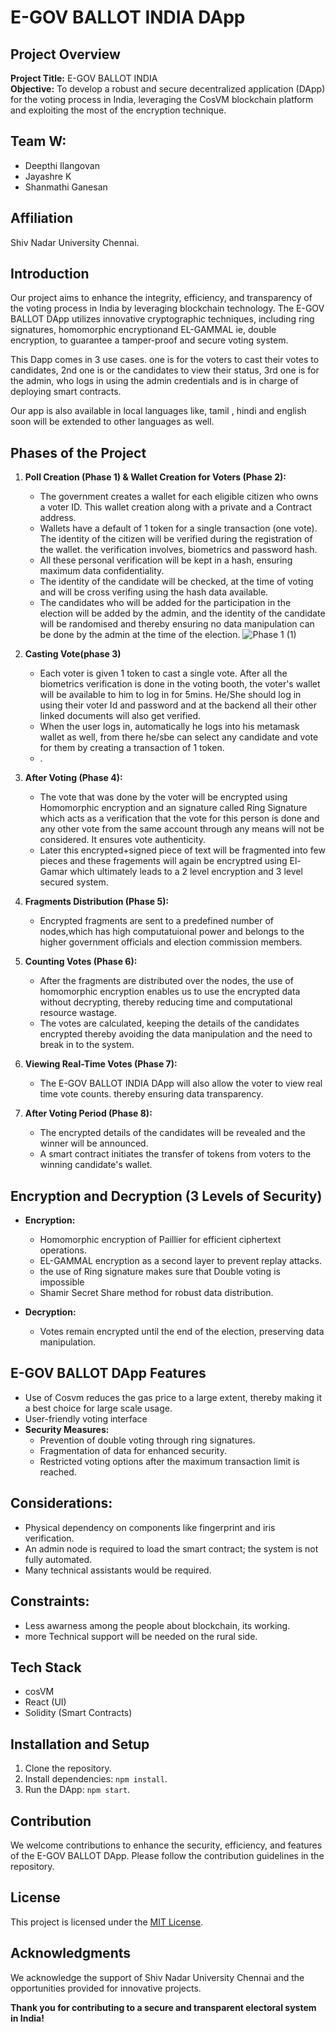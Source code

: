 # E-GOV BALLOT INDIA DApp

## Project Overview

**Project Title:** E-GOV BALLOT INDIA  
**Objective:** To develop a robust and secure decentralized application (DApp) for the voting process in India, leveraging the CosVM blockchain platform and exploiting the most 
 of the encryption technique.

## Team W:


- Deepthi Ilangovan
- Jayashre K
- Shanmathi Ganesan

## Affiliation

Shiv Nadar University Chennai.

## Introduction

Our project aims to enhance the integrity, efficiency, and transparency of the voting process in India by leveraging blockchain technology. The E-GOV BALLOT DApp utilizes innovative cryptographic techniques, including ring signatures, homomorphic encryptionand EL-GAMMAL ie, double encryption, to guarantee a tamper-proof and secure voting system.

This Dapp comes in 3 use cases. one is for the voters to cast their votes to candidates, 2nd one is or the candidates to view their status, 3rd one is for the admin, who logs in using the admin credentials and is in charge of deploying smart contracts.

Our app is also available in local languages like, tamil , hindi and english soon will be extended to other languages as well.

## Phases of the Project

1. **Poll Creation (Phase 1) & Wallet Creation for Voters (Phase 2):**
   - The government creates a wallet for each eligible citizen who owns a voter ID. This wallet creation along with a private and a Contract address.
   - Wallets have a default of 1 token for a single transaction (one vote). The identity of the citizen will be verified during the registration of the wallet. the verification involves, biometrics and password hash.
   - All these personal verification will be kept in a hash, ensuring maximum data confidentiality.
   - The identity of the candidate will be checked, at the time of voting and will be cross verifing using the hash data available.
   - The candidates who will be added for the participation in the election will be added by the admin, and the identity of the candidate will be randomised and thereby ensuring no data manipulation can be done by the admin at the time of the election.
     ![Phase 1 (1)](https://github.com/fromjyce/eGovBallotIndia/assets/119312314/fa2ba3fa-2228-4ed2-a285-862bd4fbbc51)






2. **Casting Vote(phase 3)**
   - Each voter is given 1 token to cast a single vote. After all the biometrics verification is done in the voting booth, the voter's wallet will be available to him to log in for 5mins. He/She should log in using their voter Id and password and at the backend all their other linked documents will also get verified.
   - When the user logs in, automatically he logs into his metamask wallet as well, from there he/sbe can select any candidate and vote for them by creating a transaction of 1 token. 
   - .

3. **After Voting (Phase 4):**
   - The vote that was done by the voter will be encrypted using Homomorphic encryption and an signature called Ring Signature which acts as a verification that the vote for this person is done and any other vote from the same account through any means will not be considered. It ensures vote authenticity.
   - Later this encrypted+signed piece of text will be fragmented into few pieces and these fragements will again be encryptred using El-Gamar which ultimately leads to a 2 level encryption and 3 level secured system.    

4. **Fragments Distribution (Phase 5):**
   - Encrypted fragments are sent to a predefined number of nodes,which has high computatuional power and belongs to the higher government officials and election commission members.

5. **Counting Votes (Phase 6):**
   - After the fragments are distributed over the nodes, the use of homomorphic encryption enables us to use the encrypted data without decrypting, thereby reducing time and computational resource wastage.
   - The votes are calculated, keeping the details of the candidates encrypted thereby avoiding the data manipulation and the need to break in to the system.

6. **Viewing Real-Time Votes (Phase 7):**
   - The E-GOV BALLOT INDIA DApp will also allow the voter to view real time vote counts.
thereby ensuring data transparency.
7. **After Voting Period (Phase 8):**
   - The encrypted details of the candidates will be revealed and the winner will be announced.
   - A smart contract initiates the transfer of tokens from voters to the winning candidate's wallet.

## Encryption and Decryption (3 Levels of Security)

- **Encryption:**
  - Homomorphic encryption of Paillier for efficient ciphertext operations.
  - EL-GAMMAL encryption as a second layer to prevent replay attacks.
  - the use of Ring signature makes sure that Double voting is impossible
  - Shamir Secret Share method for robust data distribution.

- **Decryption:**
  - Votes remain encrypted until the end of the election, preserving data manipulation.

## E-GOV BALLOT DApp Features
  
  - Use of Cosvm reduces the gas price to a large extent, thereby making it a best choice for large scale usage.
  - User-friendly voting interface
- **Security Measures:**
  - Prevention of double voting through ring signatures.
  - Fragmentation of data for enhanced security.
  - Restricted voting options after the maximum transaction limit is reached.

## Considerations:

- Physical dependency on components like fingerprint and iris verification.
- An admin node is required to load the smart contract; the system is not fully automated.
- Many technical assistants would be required.


## Constraints:
  - Less awarness among the people about blockchain, its working.
  - more Technical support will be needed on the rural side.

## Tech Stack
- cosVM
- React (UI)
- Solidity (Smart Contracts)

## Installation and Setup

1. Clone the repository.
2. Install dependencies: `npm install`.
3. Run the DApp: `npm start`.

## Contribution

We welcome contributions to enhance the security, efficiency, and features of the E-GOV BALLOT DApp. Please follow the contribution guidelines in the repository.

## License

This project is licensed under the [MIT License](LICENSE).

## Acknowledgments

We acknowledge the support of Shiv Nadar University Chennai and the opportunities provided for innovative projects.

**Thank you for contributing to a secure and transparent electoral system in India!**

